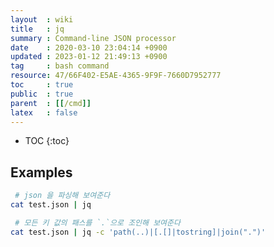 ```yaml
---
layout  : wiki
title   : jq
summary : Command-line JSON processor
date    : 2020-03-10 23:04:14 +0900
updated : 2023-01-12 21:49:13 +0900
tag     : bash command
resource: 47/66F402-E5AE-4365-9F9F-7660D7952777
toc     : true
public  : true
parent  : [[/cmd]]
latex   : false
---
```

* TOC
{:toc}

## Examples

```sh
 # json 을 파싱해 보여준다
cat test.json | jq

 # 모든 키 값의 패스를 `.`으로 조인해 보여준다
cat test.json | jq -c 'path(..)|[.[]|tostring]|join(".")'
```

